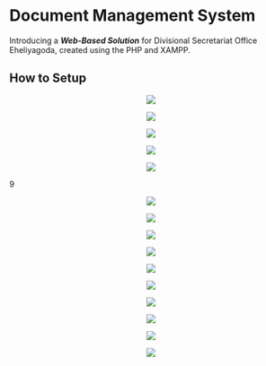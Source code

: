 # Document Management System 

Introducing a _**Web-Based Solution**_ for Divisional Secretariat Office Eheliyagoda, created using the PHP and XAMPP. 

## How to Setup

<p align="center">
  <img src="https://user-images.githubusercontent.com/38396435/225900717-84599ee4-ddca-4745-be1f-b698979867c6.png">
</p>


<p align="center">
  <img src="https://user-images.githubusercontent.com/38396435/225900808-d653e8ef-4242-4180-b2b0-b03470857b8f.png">
</p>


<p align="center">
  <img src="https://user-images.githubusercontent.com/38396435/225900873-5b44d9af-aef1-4e48-8c3e-b10a30e0e293.png">
</p>


<p align="center">
  <img src="https://user-images.githubusercontent.com/38396435/225900943-4103731a-249a-48b3-b3eb-ff729d6de27a.png">
</p>


<p align="center">
  <img src="https://user-images.githubusercontent.com/38396435/225901070-cd3791c5-7672-4636-a0eb-d99ccd166321.png">
</p>9


<p align="center">
  <img src="https://user-images.githubusercontent.com/38396435/225901108-2b42a840-b2da-4858-bb0c-f8f29e65e459.png">
</p>


<p align="center">
  <img src="https://user-images.githubusercontent.com/38396435/225907244-d233bb7a-f4a9-4b87-8a43-0aca859b349f.png">
</p>


<p align="center">
  <img src="https://user-images.githubusercontent.com/38396435/225907327-e087e84b-033a-426d-9406-bde298a077be.png">
</p>


<p align="center">
  <img src="https://user-images.githubusercontent.com/38396435/225907354-735c3381-90e0-4ca3-baa1-8d392ab7c94f.png">
</p>


<p align="center">
  <img src="https://user-images.githubusercontent.com/38396435/225907383-92b68179-e230-4f0b-abea-11d18a0b4add.png">
</p>


<p align="center">
  <img src="https://user-images.githubusercontent.com/38396435/225907430-8f594f5a-abc3-4f5a-bfe2-cf621adda4c3.png">
</p>


<p align="center">
  <img src="https://user-images.githubusercontent.com/38396435/225907462-a040363d-6c60-4c6d-9506-aec81f93a9e0.png">
</p>


<p align="center">
  <img src="https://user-images.githubusercontent.com/38396435/225907527-3fcc1cf0-b993-4f30-ae4b-d887f3a95512.png">
</p>


<p align="center">
  <img src="https://user-images.githubusercontent.com/38396435/225907549-6beb6d00-6f50-4171-8e7e-f67a0c1617c7.png">
</p>


<p align="center">
  <img src="https://user-images.githubusercontent.com/38396435/225907585-a86563eb-8c76-42ca-93c0-5086a54960b0.png">
</p>

